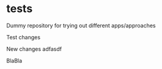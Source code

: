 # tests
Dummy repository for trying out different apps/approaches

Test changes

New changes
adfasdf

BlaBla
